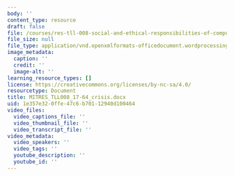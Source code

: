```yaml
---
body: ''
content_type: resource
draft: false
file: /courses/res-tll-008-social-and-ethical-responsibilities-of-computing-serc/mitres_tll008_17-64_crisis.docx
file_size: null
file_type: application/vnd.openxmlformats-officedocument.wordprocessingml.document
image_metadata:
  caption: ''
  credit: ''
  image-alt: ''
learning_resource_types: []
license: https://creativecommons.org/licenses/by-nc-sa/4.0/
resourcetype: Document
title: MITRES_TLL008_17-64_crisis.docx
uid: 1e357e32-0ffe-47c6-b701-12940d100464
video_files:
  video_captions_file: ''
  video_thumbnail_file: ''
  video_transcript_file: ''
video_metadata:
  video_speakers: ''
  video_tags: ''
  youtube_description: ''
  youtube_id: ''
---
```

